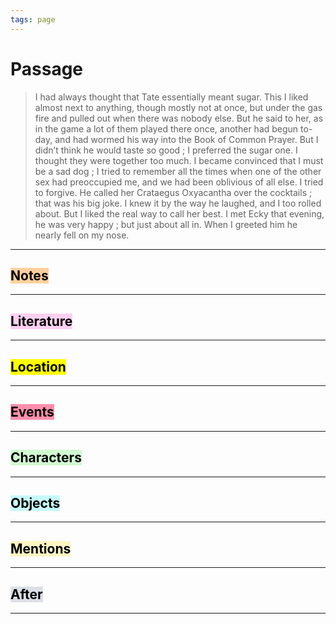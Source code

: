 ```yaml
---
tags: page
---
```


# Passage
> I had always thought that Tate essentially meant sugar. This I liked almost next to anything, though mostly not at once, but under the gas fire and pulled out when there was nobody else. But he said to her, as in the game a lot of them played there once, another had begun to-day, and had wormed his way into the Book of Common Prayer. But I didn’t think he would taste so good ; I preferred the sugar one. I thought they were together too much. I became convinced that I must be a sad dog ; I tried to remember all the times when one of the other sex had preoccupied me, and we had been oblivious of all else. I tried to forgive. He called her Crataegus Oxyacantha over the cocktails ; that was his big joke. I knew it by the way he laughed, and I too rolled about. But I liked the real way to call her best. I met Ecky that evening, he was very happy ; but just about all in. When I greeted him he nearly fell on my nose.
---
## <mark style="background: #FFB86CA6;">Notes</mark>
---

## <mark style="background: #FFB8EBA6;">Literature</mark>
---

## <mark class="hltr-purple">Location</mark>
---

## <mark style="background: #FF5582A6;">Events</mark>
---

## <mark style="background: #BBFABBA6;">Characters</mark>
---

## <mark style="background: #ABF7F7A6;">Objects</mark>
---

## <mark style="background: #FFF3A3A6;">Mentions</mark>
---

## <mark style="background: #CACFD9A6;">After</mark>
---
